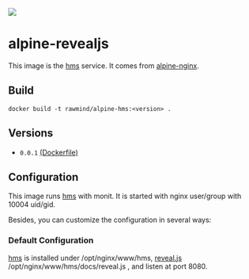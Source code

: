 [![](https://images.microbadger.com/badges/image/rawmind/alpine-hms.svg)](https://microbadger.com/images/rawmind/alpine-hms "Get your own image badge on microbadger.com")

alpine-revealjs 
===============

This image is the [hms][hms] service. It comes from [alpine-nginx][alpine-nginx].

## Build

```
docker build -t rawmind/alpine-hms:<version> .
```

## Versions

- `0.0.1` [(Dockerfile)](https://github.com/rawmind0/alpine-hms/blob/0.0.1/Dockerfile)


## Configuration

This image runs [hms][hms] with monit. It is started with nginx user/group with 10004 uid/gid.

Besides, you can customize the configuration in several ways:

### Default Configuration

[hms][hms] is installed under /opt/nginx/www/hms, [reveal.js][reveal.js] /opt/nginx/www/hms/docs/reveal.js , and listen at port 8080.

[alpine-nginx]: https://github.com/rawmind0/alpine-nginx/
[reveal.js]: https://github.com/hakimel/reveal.js
[hms]: https://github.com/4km3/hms